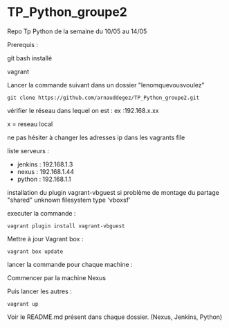 # TP_Python_groupe2
Repo Tp Python de la semaine du 10/05 au 14/05


Prerequis : 

git bash installé

vagrant 

Lancer la commande suivant dans un dossier "lenomquevousvoulez"

```console
git clone https://github.com/arnauddegez/TP_Python_groupe2.git
```


vérifier le réseau dans lequel on est : ex :192.168.x.xx

x = reseau local 

ne pas hésiter à changer les adresses ip dans les vagrants file 

liste serveurs : 

- jenkins : 192.168.1.3
- nexus : 192.168.1.44
- python : 192.168.1.1



installation du plugin vagrant-vbguest si problème de montage du partage "shared"
unknown filesystem type 'vboxsf'

executer la commande :
```console
vagrant plugin install vagrant-vbguest
```

Mettre à jour Vagrant box : 

```console
vagrant box update
```

lancer la commande pour chaque machine :

Commencer par la machine Nexus

Puis lancer les autres : 

```console
vagrant up
```

Voir le README.md présent dans chaque dossier. (Nexus, Jenkins, Python)



